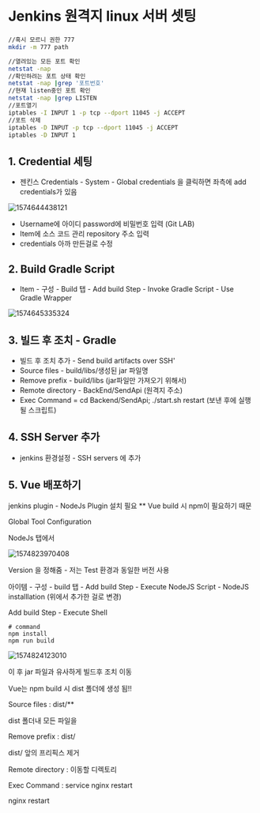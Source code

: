 # Jenkins 원격지 linux 서버 셋팅

### 

```bash
//혹시 모르니 권한 777
mkdir -m 777 path

//열려있는 모든 포트 확인
netstat -nap
//확인하려는 포트 상태 확인
netstat -nap |grep '포트번호'
//현재 listen중인 포트 확인
netstat -nap |grep LISTEN
//포트열기
iptables -I INPUT 1 -p tcp --dport 11045 -j ACCEPT
//포트 삭제
iptables -D INPUT -p tcp --dport 11045 -j ACCEPT
iptables -D INPUT 1
```



## 1. Credential 세팅

- 젠킨스 Credentials - System - Global credentials 을 클릭하면 좌측에 add credentials가 있음

![1574644438121](C:\Users\ydh\AppData\Roaming\Typora\typora-user-images\1574644438121.png)

- Username에 아이디 password에 비밀번호 입력 (Git LAB)
- Item에 소스 코드 관리 repository 주소 입력
- credentials 아까 만든걸로 수정



## 2. Build Gradle Script

- Item - 구성 - Build 탭 - Add build Step - Invoke Gradle Script - Use Gradle Wrapper

![1574645335324](C:\Users\ydh\AppData\Roaming\Typora\typora-user-images\1574645335324.png)



## 3. 빌드 후 조치 - Gradle

- 빌드 후 조치 추가 - Send build artifacts over SSH'
- Source files -  build/libs/생성된 jar 파일명
- Remove prefix - build/libs  (jar파일만 가져오기 위해서)
- Remote directory - BackEnd/SendApi (원격지 주소)
- Exec Command = cd Backend/SendApi; ./start.sh restart (보낸 후에 실행될 스크립트)



## 4. SSH Server 추가 

- jenkins 환경설정 - SSH servers 에 추가





## 5. Vue 배포하기

jenkins plugin - NodeJs Plugin 설치 필요 ** Vue build 시 npm이 필요하기 때문

Global Tool Configuration

NodeJs 탭에서 

![1574823970408](C:\Users\ydh\AppData\Roaming\Typora\typora-user-images\1574823970408.png)

Version 을 정해줌  - 저는 Test 환경과 동일한 버전 사용



아이템 - 구성 - build 탭 - Add build Step - Execute NodeJS Script - NodeJS installlation (위에서 추가한 걸로 변경)

Add build Step - Execute Shell

```shell
# command
npm install
npm run build
```



![1574824123010](C:\Users\ydh\AppData\Roaming\Typora\typora-user-images\1574824123010.png)



이 후 jar 파일과 유사하게 빌드후 조치 이동

Vue는 npm build 시 dist 폴더에 생성 됨!!



Source files  : dist/**

dist 폴더내 모든 파일을

Remove prefix : dist/

dist/ 앞의 프리픽스 제거

Remote directory : 이동할 디렉토리

Exec Command : service nginx restart

nginx restart

